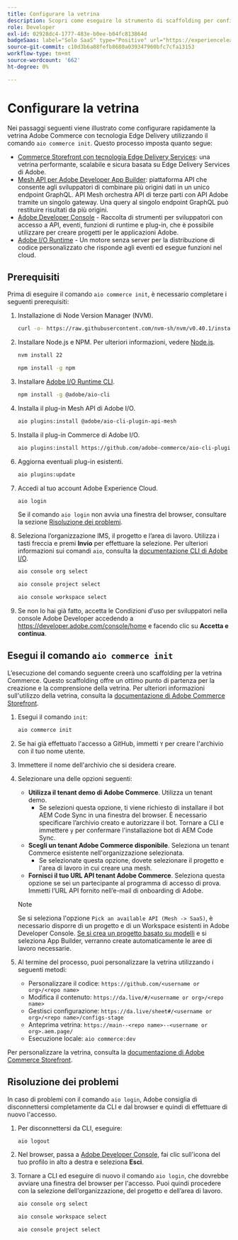 ```yaml
---
title: Configurare la vetrina
description: Scopri come eseguire lo strumento di scaffolding per configurare la vetrina  [!DNL Adobe Commerce as a Cloud Service] .
role: Developer
exl-id: 02928dc4-1777-483e-b0ee-b04fc813864d
badgeSaas: label="Solo SaaS" type="Positive" url="https://experienceleague.adobe.com/it/docs/commerce/user-guides/product-solutions" tooltip="Applicabile solo ai progetti Adobe Commerce as a Cloud Service e Adobe Commerce Optimizer (infrastruttura SaaS gestita da Adobe)."
source-git-commit: c10d3b6a88fefb8680a039347960bfc7cfa13153
workflow-type: tm+mt
source-wordcount: '662'
ht-degree: 0%

---
```


# Configurare la vetrina

Nei passaggi seguenti viene illustrato come configurare rapidamente la vetrina Adobe Commerce con tecnologia Edge Delivery utilizzando il comando `aio commerce init`. Questo processo imposta quanto segue:

* [Commerce Storefront con tecnologia Edge Delivery Services](https://experienceleague.adobe.com/developer/commerce/storefront/get-started/?lang=it): una vetrina performante, scalabile e sicura basata su Edge Delivery Services di Adobe.
* [Mesh API per Adobe Developer App Builder](https://developer.adobe.com/graphql-mesh-gateway/mesh/): piattaforma API che consente agli sviluppatori di combinare più origini dati in un unico endpoint GraphQL. API Mesh orchestra API di terze parti con API Adobe tramite un singolo gateway. Una query al singolo endpoint GraphQL può restituire risultati da più origini.
* [Adobe Developer Console](https://developer.adobe.com/developer-console/docs/guides/) - Raccolta di strumenti per sviluppatori con accesso a API, eventi, funzioni di runtime e plug-in, che è possibile utilizzare per creare progetti per le applicazioni Adobe.
* [Adobe I/O Runtime](https://developer.adobe.com/runtime/docs/) - Un motore senza server per la distribuzione di codice personalizzato che risponde agli eventi ed esegue funzioni nel cloud.

## Prerequisiti

Prima di eseguire il comando `aio commerce init`, è necessario completare i seguenti prerequisiti:

1. Installazione di Node Version Manager (NVM).

   ```bash
   curl -o- https://raw.githubusercontent.com/nvm-sh/nvm/v0.40.1/install.sh | bash
   ```

1. Installare Node.js e NPM. Per ulteriori informazioni, vedere [Node.js](https://nodejs.org/en/).

   ```bash
   nvm install 22
   ```

   ```bash
   npm install -g npm
   ```

1. Installare [Adobe I/O Runtime CLI](https://developer.adobe.com/runtime/docs/guides/tools/cli_install/).

   ```bash
   npm install -g @adobe/aio-cli
   ```

1. Installa il plug-in Mesh API di Adobe I/O.

   ```bash
   aio plugins:install @adobe/aio-cli-plugin-api-mesh
   ```

1. Installa il plug-in Commerce di Adobe I/O.

   ```bash
   aio plugins:install https://github.com/adobe-commerce/aio-cli-plugin-commerce
   ```

1. Aggiorna eventuali plug-in esistenti.

   ```bash
   aio plugins:update
   ```

1. Accedi al tuo account Adobe Experience Cloud.

   ```bash
   aio login
   ```

   Se il comando `aio login` non avvia una finestra del browser, consultare la sezione [Risoluzione dei problemi](#troubleshooting).

1. Seleziona l’organizzazione IMS, il progetto e l’area di lavoro. Utilizza i tasti freccia e premi **Invio** per effettuare la selezione. Per ulteriori informazioni sui comandi `aio`, consulta la [documentazione CLI di Adobe I/O](https://github.com/adobe/aio-cli-plugin-console?tab=readme-ov-file#commands).

   ```bash
   aio console org select
   ```

   ```bash
   aio console project select
   ```

   ```bash
   aio console workspace select
   ```

1. Se non lo hai già fatto, accetta le Condizioni d&#39;uso per sviluppatori nella console Adobe Developer accedendo a https://developer.adobe.com/console/home e facendo clic su **Accetta e continua**.

## Esegui il comando `aio commerce init`

L’esecuzione del comando seguente creerà uno scaffolding per la vetrina Commerce. Questo scaffolding offre un ottimo punto di partenza per la creazione e la comprensione della vetrina. Per ulteriori informazioni sull&#39;utilizzo della vetrina, consulta la [documentazione di Adobe Commerce Storefront](https://experienceleague.adobe.com/developer/commerce/storefront/?lang=it).


1. Esegui il comando `init`:

   ```bash
   aio commerce init
   ```

1. Se hai già effettuato l&#39;accesso a GitHub, immetti `Y` per creare l&#39;archivio con il tuo nome utente.

1. Immettere il nome dell&#39;archivio che si desidera creare.

1. Selezionare una delle opzioni seguenti:

   * **Utilizza il tenant demo di Adobe Commerce**. Utilizza un tenant demo.
      * Se selezioni questa opzione, ti viene richiesto di installare il bot AEM Code Sync in una finestra del browser. È necessario specificare l’archivio creato e autorizzare il bot. Tornare a CLI e immettere `y` per confermare l&#39;installazione bot di AEM Code Sync.
   * **Scegli un tenant Adobe Commerce disponibile**. Seleziona un tenant Commerce esistente nell&#39;organizzazione selezionata.
      * Se selezionate questa opzione, dovete selezionare il progetto e l&#39;area di lavoro in cui creare una mesh.
   * **Fornisci il tuo URL API tenant Adobe Commerce**. Seleziona questa opzione se sei un partecipante al programma di accesso di prova. Immetti l’URL API fornito nell’e-mail di onboarding di Adobe.

   >[!NOTE]
   >
   >Se si seleziona l&#39;opzione `Pick an available API (Mesh -> SaaS)`, è necessario disporre di un progetto e di un Workspace esistenti in Adobe Developer Console. [Se si crea un progetto basato su modelli](https://developer.adobe.com/developer-console/docs/guides/projects/projects-template/) e si seleziona App Builder, verranno create automaticamente le aree di lavoro necessarie.

1. Al termine del processo, puoi personalizzare la vetrina utilizzando i seguenti metodi:

   * Personalizzare il codice: `https://github.com/<username or org>/<repo name>`
   * Modifica il contenuto: `https://da.live/#/<username or org>/<repo name>`
   * Gestisci configurazione: `https://da.live/sheet#/<username or org>/<repo name>/configs-stage`
   * Anteprima vetrina: `https://main--<repo name>--<username or org>.aem.page/`
   * Esecuzione locale: `aio commerce:dev`

Per personalizzare la vetrina, consulta la [documentazione di Adobe Commerce Storefront](https://experienceleague.adobe.com/developer/commerce/storefront/?lang=it).

## Risoluzione dei problemi

In caso di problemi con il comando `aio login`, Adobe consiglia di disconnettersi completamente da CLI e dal browser e quindi di effettuare di nuovo l&#39;accesso.

1. Per disconnettersi da CLI, eseguire:

   ```bash
   aio logout
   ```

1. Nel browser, passa a [Adobe Developer Console](https://developer.adobe.com/console), fai clic sull&#39;icona del tuo profilo in alto a destra e seleziona **Esci**.

1. Tornare a CLI ed eseguire di nuovo il comando `aio login`, che dovrebbe avviare una finestra del browser per l&#39;accesso. Puoi quindi procedere con la selezione dell’organizzazione, del progetto e dell’area di lavoro.

   ```bash
   aio console org select
   ```

   ```bash
   aio console workspace select
   ```

   ```bash
   aio console project select
   ```

